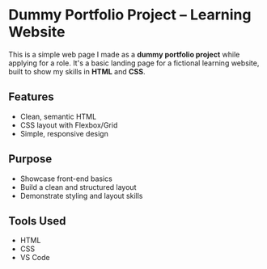 # Dummy Portfolio Project – Learning Website

This is a simple web page I made as a **dummy portfolio project** while applying for a role. It's a basic landing page for a fictional learning website, built to show my skills in **HTML** and **CSS**.

## Features

- Clean, semantic HTML  
- CSS layout with Flexbox/Grid  
- Simple, responsive design  

## Purpose

- Showcase front-end basics  
- Build a clean and structured layout  
- Demonstrate styling and layout skills  

## Tools Used

- HTML  
- CSS  
- VS Code
